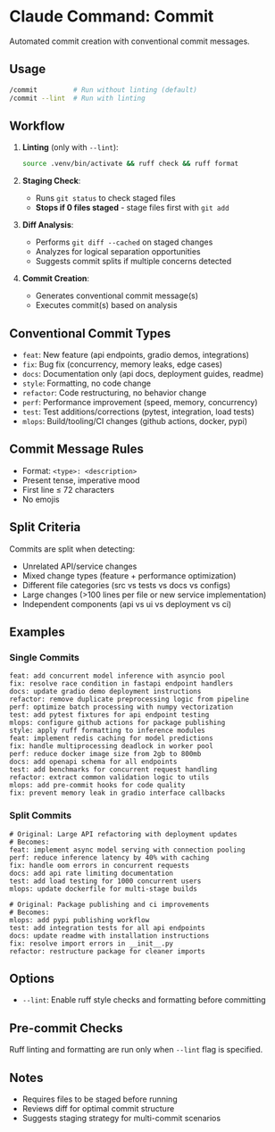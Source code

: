 # Claude Command: Commit

Automated commit creation with conventional commit messages.

## Usage

```bash
/commit         # Run without linting (default)
/commit --lint  # Run with linting
```

## Workflow

1. **Linting** (only with `--lint`):
   ```bash
   source .venv/bin/activate && ruff check && ruff format
   ```

2. **Staging Check**:
   - Runs `git status` to check staged files
   - **Stops if 0 files staged** - stage files first with `git add`

3. **Diff Analysis**:
   - Performs `git diff --cached` on staged changes
   - Analyzes for logical separation opportunities
   - Suggests commit splits if multiple concerns detected

4. **Commit Creation**:
   - Generates conventional commit message(s)
   - Executes commit(s) based on analysis

## Conventional Commit Types

- `feat`: New feature (api endpoints, gradio demos, integrations)
- `fix`: Bug fix (concurrency, memory leaks, edge cases)
- `docs`: Documentation only (api docs, deployment guides, readme)
- `style`: Formatting, no code change
- `refactor`: Code restructuring, no behavior change
- `perf`: Performance improvement (speed, memory, concurrency)
- `test`: Test additions/corrections (pytest, integration, load tests)
- `mlops`: Build/tooling/CI changes (github actions, docker, pypi)

## Commit Message Rules

- Format: `<type>: <description>`
- Present tense, imperative mood
- First line ≤ 72 characters
- No emojis

## Split Criteria

Commits are split when detecting:
- Unrelated API/service changes
- Mixed change types (feature + performance optimization)
- Different file categories (src vs tests vs docs vs configs)
- Large changes (>100 lines per file or new service implementation)
- Independent components (api vs ui vs deployment vs ci)

## Examples

### Single Commits
```
feat: add concurrent model inference with asyncio pool
fix: resolve race condition in fastapi endpoint handlers
docs: update gradio demo deployment instructions
refactor: remove duplicate preprocessing logic from pipeline
perf: optimize batch processing with numpy vectorization
test: add pytest fixtures for api endpoint testing
mlops: configure github actions for package publishing
style: apply ruff formatting to inference modules
feat: implement redis caching for model predictions
fix: handle multiprocessing deadlock in worker pool
perf: reduce docker image size from 2gb to 800mb
docs: add openapi schema for all endpoints
test: add benchmarks for concurrent request handling
refactor: extract common validation logic to utils
mlops: add pre-commit hooks for code quality
fix: prevent memory leak in gradio interface callbacks
```

### Split Commits
```
# Original: Large API refactoring with deployment updates
# Becomes:
feat: implement async model serving with connection pooling
perf: reduce inference latency by 40% with caching
fix: handle oom errors in concurrent requests
docs: add api rate limiting documentation
test: add load testing for 1000 concurrent users
mlops: update dockerfile for multi-stage builds

# Original: Package publishing and ci improvements
# Becomes:
mlops: add pypi publishing workflow
test: add integration tests for all api endpoints
docs: update readme with installation instructions
fix: resolve import errors in __init__.py
refactor: restructure package for cleaner imports
```

## Options

- `--lint`: Enable ruff style checks and formatting before committing

## Pre-commit Checks

Ruff linting and formatting are run only when `--lint` flag is specified.

## Notes

- Requires files to be staged before running
- Reviews diff for optimal commit structure
- Suggests staging strategy for multi-commit scenarios